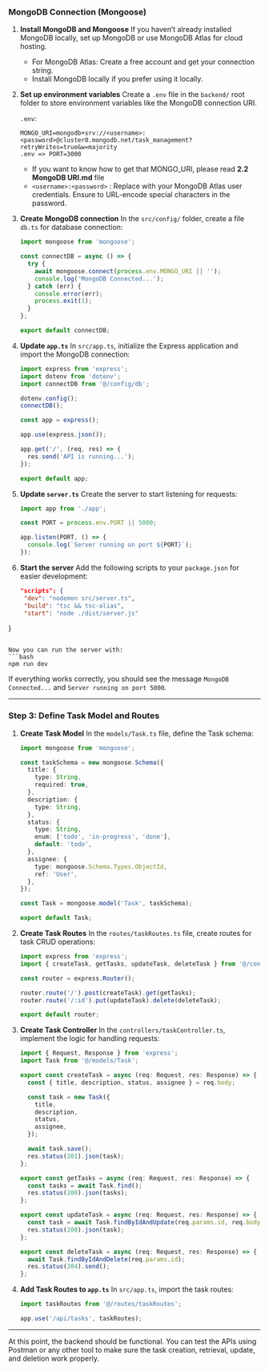 ### **MongoDB Connection (Mongoose)**

1. **Install MongoDB and Mongoose**
   If you haven’t already installed MongoDB locally, set up MongoDB or use MongoDB Atlas for cloud hosting.

   - For MongoDB Atlas: Create a free account and get your connection string.
   - Install MongoDB locally if you prefer using it locally.

2. **Set up environment variables**
   Create a `.env` file in the `backend/` root folder to store environment variables like the MongoDB connection URI.

   `.env`:
   ```env
   MONGO_URI=mongodb+srv://<username>:<password>@cluster0.mongodb.net/task_management?retryWrites=true&w=majority
   .env => PORT=3000
   ```
    - If you want to know how to get that MONGO_URI, please read **2.2 MongoDB URI.md** file
    - `<username>:<password>` : Replace with your MongoDB Atlas user credentials. Ensure to URL-encode special characters in the password.
    
3. **Create MongoDB connection**
   In the `src/config/` folder, create a file `db.ts` for database connection:

   ```ts
   import mongoose from 'mongoose';

   const connectDB = async () => {
     try {
       await mongoose.connect(process.env.MONGO_URI || '');
       console.log('MongoDB Connected...');
     } catch (err) {
       console.error(err);
       process.exit(1);
     }
   };

   export default connectDB;
   ```

4. **Update `app.ts`**
   In `src/app.ts`, initialize the Express application and import the MongoDB connection:

   ```ts
   import express from 'express';
   import dotenv from 'dotenv';
   import connectDB from '@/config/db';

   dotenv.config();
   connectDB();

   const app = express();

   app.use(express.json());

   app.get('/', (req, res) => {
     res.send('API is running...');
   });

   export default app;
   ```

5. **Update `server.ts`**
   Create the server to start listening for requests:

   ```ts
   import app from './app';

   const PORT = process.env.PORT || 5000;

   app.listen(PORT, () => {
     console.log(`Server running on port ${PORT}`);
   });
   ```

6. **Start the server**
   Add the following scripts to your `package.json` for easier development:

   ```json
   "scripts": {
    "dev": "nodemon src/server.ts",
    "build": "tsc && tsc-alias",
    "start": "node ./dist/server.js"
  }
   ```

   Now you can run the server with:
   ```bash
   npm run dev
   ```

   If everything works correctly, you should see the message `MongoDB Connected...` and `Server running on port 5000`.

---

### **Step 3: Define Task Model and Routes**
1. **Create Task Model**
   In the `models/Task.ts` file, define the Task schema:

   ```ts
   import mongoose from 'mongoose';

   const taskSchema = new mongoose.Schema({
     title: {
       type: String,
       required: true,
     },
     description: {
       type: String,
     },
     status: {
       type: String,
       enum: ['todo', 'in-progress', 'done'],
       default: 'todo',
     },
     assignee: {
       type: mongoose.Schema.Types.ObjectId,
       ref: 'User',
     },
   });

   const Task = mongoose.model('Task', taskSchema);

   export default Task;
   ```

2. **Create Task Routes**
   In the `routes/taskRoutes.ts` file, create routes for task CRUD operations:

   ```ts
   import express from 'express';
   import { createTask, getTasks, updateTask, deleteTask } from '@/controllers/taskController';

   const router = express.Router();

   router.route('/').post(createTask).get(getTasks);
   router.route('/:id').put(updateTask).delete(deleteTask);

   export default router;
   ```

3. **Create Task Controller**
   In the `controllers/taskController.ts`, implement the logic for handling requests:

   ```ts
   import { Request, Response } from 'express';
   import Task from '@/models/Task';

   export const createTask = async (req: Request, res: Response) => {
     const { title, description, status, assignee } = req.body;

     const task = new Task({
       title,
       description,
       status,
       assignee,
     });

     await task.save();
     res.status(201).json(task);
   };

   export const getTasks = async (req: Request, res: Response) => {
     const tasks = await Task.find();
     res.status(200).json(tasks);
   };

   export const updateTask = async (req: Request, res: Response) => {
     const task = await Task.findByIdAndUpdate(req.params.id, req.body, { new: true });
     res.status(200).json(task);
   };

   export const deleteTask = async (req: Request, res: Response) => {
     await Task.findByIdAndDelete(req.params.id);
     res.status(204).send();
   };
   ```

4. **Add Task Routes to `app.ts`**
   In `src/app.ts`, import the task routes:

   ```ts
   import taskRoutes from '@/routes/taskRoutes';

   app.use('/api/tasks', taskRoutes);
   ```

---

At this point, the backend should be functional. You can test the APIs using Postman or any other tool to make sure the task creation, retrieval, update, and deletion work properly.

